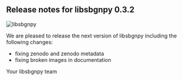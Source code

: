 ## Release notes for libsbgnpy 0.3.2
![libsbgnpy](https://github.com/matthiaskoenig/libsbgnpy/raw/develop/docs/images/libsbgnpy.png)

We are pleased to release the next version of libsbgnpy including the
following changes:

- fixing zenodo and zenodo metadata
- fixing broken images in documentation

Your libsbgnpy team
